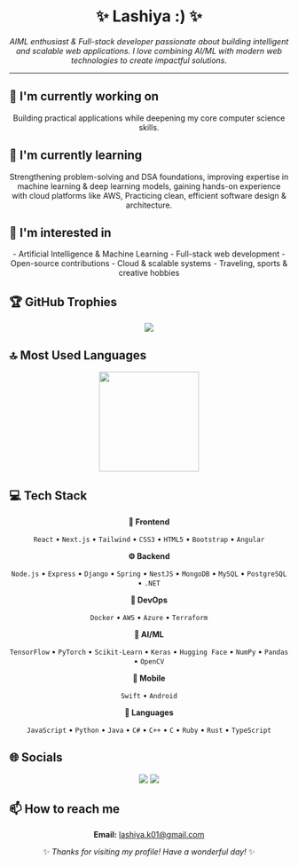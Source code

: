 <div align="center">

# ✨ Lashiya :) ✨

<p><em>AIML enthusiast & Full-stack developer passionate about building intelligent and scalable web applications.  
I love combining AI/ML with modern web technologies to create impactful solutions.</em></p>

<hr>

</div>

## 🔭 I'm currently working on

<div align="center"><p>Building practical applications while deepening my core computer science skills.</p></div>

## 🌱 I'm currently learning

<div align="center"><p>Strengthening problem-solving and DSA foundations, improving expertise in machine learning & deep learning models, gaining hands-on experience with cloud platforms like AWS, Practicing clean, efficient software design & architecture.</p></div>

## 👀 I'm interested in

<div align="center"><p>- Artificial Intelligence & Machine Learning  
- Full-stack web development  
- Open-source contributions  
- Cloud & scalable systems  
- Traveling, sports & creative hobbies</p></div>

## 🏆 GitHub Trophies

<!-- ⚠️ Important: Replace 'tech-savvy1' with your actual GitHub username in the URL below -->
<p align="center">
  <img src="https://github-profile-trophy.vercel.app/?username=tech-savvy1&theme=flat&column=7&margin-w=15&margin-h=15" />
</p>

## 🔝 Most Used Languages

<!-- ⚠️ Important: Replace 'tech-savvy1' with your actual GitHub username in the URL below -->
<div align="center">
  <img height="180em" src="https://github-readme-stats.vercel.app/api/top-langs/?username=tech-savvy1&layout=compact&langs_count=10&theme=buefy"/>
</div>

## 💻 Tech Stack

<div align="center">

**🎨 Frontend**

`React` • `Next.js` • `Tailwind` • `CSS3` • `HTML5` • `Bootstrap` • `Angular`

**⚙️ Backend**

`Node.js` • `Express` • `Django` • `Spring` • `NestJS` • `MongoDB` • `MySQL` • `PostgreSQL` • `.NET`

**🚀 DevOps**

`Docker` • `AWS` • `Azure` • `Terraform`

**🧠 AI/ML**

`TensorFlow` • `PyTorch` • `Scikit-Learn` • `Keras` • `Hugging Face` • `NumPy` • `Pandas` • `OpenCV`

**📱 Mobile**

`Swift` • `Android`

**💬 Languages**

`JavaScript` • `Python` • `Java` • `C#` • `C++` • `C` • `Ruby` • `Rust` • `TypeScript`

</div>

## 🌐 Socials

<div align="center">

<a href="https://github.com/tech-savvy1"><img src="https://img.shields.io/badge/github-%23121011.svg?style=for-the-badge&logo=github&logoColor=white"></a> <a href="https://www.linkedin.com/in/lashiya-kashyap-ab3962216/"><img src="https://img.shields.io/badge/linkedin-%230077B5.svg?style=for-the-badge&logo=linkedin&logoColor=white"></a> 

</div>

## 📫 How to reach me

<div align="center">

**Email:** lashiya.k01@gmail.com

</div>

<div align="center">

✨ *Thanks for visiting my profile! Have a wonderful day!* ✨

</div>
